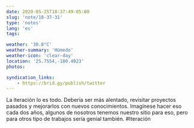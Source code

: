 ```yaml
---
date: 2020-05-25T18:37:49-05:00
slug: 'note/18-37-31'
type: 'notes'
lang: 'es'
tags:

weather: '30.8°C'
weather-summary: 'Húmedo'
weather-icon: 'clear-day'
location: '25.7554,-100.4023'
photos:

syndication_links:
    - https://brid.gy/publish/twitter
---
```

La iteración lo es todo. Debería ser más alentado, revisitar proyectos pasados y mejorarlos con nuevos conocimientos. Imagínese hacer eso cada dos años, algunos de nosotros tenemos nuestro sitio para eso, pero para otros tipo de trabajos sería genial también. #Iteración